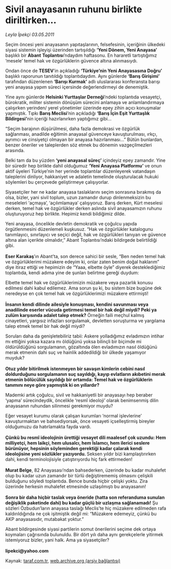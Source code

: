 # Sivil anayasanın ruhunu birlikte diriltirken...

*Leyla İpekçi 03.05.2011*

<div class="yazi"><p>Seçim öncesi yeni anayasanın yapıtaşlarının, felsefesinin, içeriğinin ülkedeki siyasi sistemin işleyişi üzerinden tartışıldığı <b>‘Yeni Dönem, Yeni Anayasa’</b> başlıklı bir <b>Abant</b> <b>Toplantısı</b>’ndaydım haftasonu. En hararetli tartıştığımız ‘mesele’ temel hak ve özgürlüklerin güvence altına alınmasıydı.</p>
<p>Ondan önce de <b>TESEV</b>’in açıkladığı <b>‘Türkiye’nin Yeni Anayasasına Doğru’</b> başlıklı raporunun tanıtıldığı toplantıdaydım. Aynı günlerde <b>‘Barış Girişimi’</b> tarafından düzenlenen <b>‘Barışı Kurmak’</b> adlı uluslararası konferansta barışı yeni anayasa yapım süreci içersinde değerlendirmeyi de denemiştik. </p>
<p>Yine aynı günlerde <b>Helsinki Yurttaşlar Derneği</b>’ndeki toplantıda vesayetçi, bürokratik, militer sistemin dönüşüm sürecini anlamaya ve anlamlandırmaya çalışırken yerinden/ yerel yönetimler üzerinde epey zihin açıcı konuşmalar yapmıştık. Tıpkı <b>Barış Meclisi</b>’nin açıkladığı <b>‘Barış İçin Eşit Yurttaşlık Bildirgesi’</b>nin içeriği hazırlanırken yaptığımız gibi... </p>
<p>“Seçim barajının düşürülmesi, daha fazla demokrasi ve özgürlük sağlanması, anadilde eğitimin anayasal güvenceye kavuşturulması, ırkçı, ayrımcı ve cinsiyetçi olmayan bir anayasa hazırlanması...” Bütün bunlardan, benzer öneriler ve taleplerden söz etmek bu dönemin vazgeçilmezleri arasında.</p>
<p>Belki tam da bu yüzden <b>‘yeni anayasal süreç’</b> içindeyiz epey zamandır. Yine bir süredir hep birlikte dahil olduğumuz <b>‘Yeni Anayasa Platformu’</b> ve onun aktif üyeleri Türkiye’nin her yerinde toplantılar düzenleyerek vatandaşın taleplerini dinliyor, hakkaniyet ve adaletin temelinde oluşturulacak hukuki söylemleri bu çerçevede geliştirmeye çalışıyorlar. </p>
<p>Siyasetçiler her ne kadar anayasa taslaklarını seçim sonrasına bırakmış da olsa, bizler, yani sivil toplum, uzun zamandır durup dinlenmeksizin bu meseleleri ‘açmaya’, ‘açılımlamaya’ çalışıyoruz. Barış derken, Kürt meselesi derken, temel hak ve özgürlükler derken aslında sivil anayasamızın ruhunu oluşturuyoruz hep birlikte. Hepimiz kendi bildiğimiz dilde.</p>
<p>Yeni anayasa, öncelikle devletin demokratik ve çoğulcu yapıda örgütlenmesini düzenlemeli kuşkusuz. “Hak ve özgürlükler katalogunu tanımlayıcı, sınırlayıcı ve seçici değil, hak ve özgürlükleri tanıyan ve güvence altına alan içerikte olmalıdır,” Abant Toplantısı’ndaki bildirgede belirtildiği gibi. <br/><br/><b>Eser Karakaş</b>’ın Abant’ta, son derece sahici bir sesle, “Ben neden temel hak ve özgürlüklerimi müzakere edeyim ki, onlar zaten benim doğal haklarım” diye itiraz ettiği ve hepimizin de “Yaaa, elbette öyle” diyerek desteklediğimiz toplantıda, kendi adıma yine de şunları belirtme gereği duydum: </p>
<p>Elbette temel hak ve özgürlüklerimizin müzakere veya pazarlık konusu edilmesi dahi kabul edilemez. Ama sorun şu ki, bu sistem bize bugüne dek neredeyse en çok temel hak ve özgürlüklerimizi müzakere ettirmişti!<br/><br/><b>İnsanın kendi dilinde ailesiyle konuşması, kendini savunması veya anadilinde eserler vücuda getirmesi temel bir hak değil miydi? Peki ya zulüm karşısında adalet talep etmek?</b> Örneğin faili meçhul kalmış cinayetleri, yargısız infazları sorgulamak, devletten soruşturma ve yargılama talep etmek temel bir hak değil miydi?</p>
<p>Soruları daha da genişletebiliriz tabii: Askere yolladığımız evladımızın intihar mı ettiğini yoksa kazara mı öldüğünü yoksa bilinçli bir biçimde mi öldürüldüğünü sorgulamanın, gözaltında ölen evladımızın nasıl öldüğünü merak etmenin dahi suç ve hainlik addedildiği bir ülkede yaşamıyor muyduk?<br/><br/><b>Otuz yıldır bitirilmek istenmeyen bir savaşın kimlerin cebini nasıl doldurduğunu sorgulamanın suç sayıldığı, kayıp evlatların akıbetini merak etmenin bölücülük sayıldığı bir ortamda: Temel hak ve özgürlüklerin tanımını neye göre yapmıştık ki on yıllardır?</b></p>
<p>Mademki artık çoğulcu, sivil ve hakkaniyetli bir anayasayı hep beraber ‘yapma’ sürecindeydik, öncelikle ‘resmî ideoloji’ olarak benimsenmiş dilin anayasanın ruhundan silinmesi gerekmiyor muydu?</p>
<p>Eğer vesayet kurumu olarak çalışan kurumları ‘normal işlevlerine’ kavuşturmaktan ve bahsediyorsak, önce vesayeti içselleştirmiş bireyler olduğumuzu da hatırlamakta fayda vardı.<br/><br/><b>Çünkü bu resmî ideolojinin ürettiği vesayet dili maalesef çok uzundu: Hem milliyetçi, hem laikçi, hem ulusalcı, hem İslamcı, hem ilerici seslere bürünüyor, hepsinin söyleminden gerektiği kadar çalarak kendi ideolojisine yeni sözlükler yazıyordu. </b>Seksen yıldır bizi kamplaştırırken dahi, kendi terminolojisiyle çatıştırıyordu hiç fark ettirmeden! <br/><br/><b>Murat Belge</b>, 82 Anayasası’ndan bahsederken, üzerinde bu kadar muhalefet olup bu kadar uzun zamandır bir türlü değiştirememiş olmasını çelişkili bulduğunu söyledi toplantıda. Bence bunda hiçbir çelişki yoktu. Zira üzerinde herkesin muhalefet etmesinde uzlaşılmıştı bu anayasanın! <br/><br/><b>Sonra bir daha hiçbir taslak veya öneride (hatta son referanduma sunulan değişiklik paketinde dahi) bu kadar güçlü bir uzlaşma sağlanamadı!</b> Şu sözleri Özbudun’ların anayasa taslağı Meclis’te hiç müzakere edilmeden rafa kaldırıldığında ne çok işitmiştik değil mi: “Müzakere edemeyiz, çünkü bu AKP anayasasıdır, mutabakat yoktur.” </p>
<p>Abant bildirgesinde siyasi partilerin somut önerilerini seçime dek ortaya koymaları çağrısında bulunuldu. Bir dört yılı daha aynı gerekçelerle yitirmek istemiyoruz bizler, yani halk. Ama ya siyasetçiler?<br/><br/><b>lipekci@yahoo.com</b></p>
</div>

Kaynak: [taraf.com.tr](http://www.taraf.com.tr/leyla-ipekci/makale-sivil-anayasanin-ruhunu-birlikte-diriltirken.htm), [web.archive.org (arşiv bağlantısı)](http://web.archive.org/web/20131107152453/http://www.taraf.com.tr/leyla-ipekci/makale-sivil-anayasanin-ruhunu-birlikte-diriltirken.htm)
